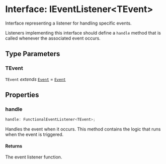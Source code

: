 # Interface: IEventListener\<TEvent\>

Interface representing a listener for handling specific events.

Listeners implementing this interface should define a `handle` method
that is called whenever the associated event occurs.

## Type Parameters

### TEvent

`TEvent` *extends* [`Event`](../../events/Event/classes/Event.md) = [`Event`](../../events/Event/classes/Event.md)

## Properties

### handle

```ts
handle: FunctionalEventListener<TEvent>;
```

Handles the event when it occurs. This method contains the logic that runs when the event is triggered.

#### Returns

The event listener function.
